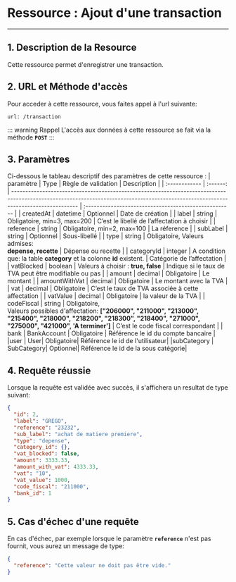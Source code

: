 # Ressource : Ajout d'une transaction

---

## 1. Description de la Resource

Cette ressource permet d'enregistrer une transaction.

## 2. URL et Méthode d'accès

Pour acceder à cette ressource, vous faites appel à l'url suivante:

```
url: /transaction
```

::: warning Rappel
L'accès aux données à cette ressource se fait via la méthode **`POST`**
:::

## 3. Paramètres

Ci-dessous le tableau descriptif des paramètres de cette ressource :
| paramètre | Type | Règle de validation | Description |
| :------------ | :------: | ----------------------------------------------------------------------------------------------------------------------------------------------------------------------------------- | :---------------------------------------------------- |
| createdAt | datetime | Optionnel | Date de création |
| label | string | Obligatoire, min=3, max=200 | C’est le libellé de l’affectation à choisir |
| reference | string | Obligatoire, min=2, max=100 | La réference |
| subLabel | string | Optionnel | Sous-libellé |
| type | string | Obligatoire, Valeurs admises:<br> **depense, recette** | Dépense ou recette |
| categoryId | integer | A condition que: la table **category** et la colonne **id** existent. | Catégorie de l’affectation |
| vatBlocked | boolean | Valeurs à choisir : **true, false** | Indique si le taux de TVA peut être modifiable ou pas |
| amount | decimal | Obligatoire | Le montant |
| amountWithVat | decimal | Obligatoire | Le montant avec la TVA |
| vat | decimal | Obligatoire | C’est le taux de TVA associée à cette affectation |
| vatValue | decimal | Obligatoire | la valeur de la TVA |
| codeFiscal | string | Obligatoire, <br> Valeurs possibles d'affectation: **["206000", "211000", "213000", "215400", "218000", "218200", "218300", "218400", "271000", "275000", "421000", 'A terminer']** | C’est le code fiscal correspondant |
| bank | BankAccount | Obligatoire | Référence le id du compte bancaire |
|user | User| Obligatoire| Référence le id de l'utilisateur|
|subCategory | SubCategory| Optionnel| Référence le id de la sous catégorie|

## 4. Requête réussie

Lorsque la requête est validée avec succès, il s'affichera un resultat de type suivant:

```json
{
  "id": 2,
  "label": "GREGO",
  "reference": "23232",
  "sub_label": "achat de matiere premiere",
  "type": "depense",
  "category_id": {},
  "vat_blocked": false,
  "amount": 3333.33,
  "amount_with_vat": 4333.33,
  "vat": "10",
  "vat_value": 1000,
  "code_fiscal": "211000",
  "bank_id": 1
}
```

## 5. Cas d'échec d'une requête

En cas d'échec, par exemple lorsque le paramètre **`reference`** n'est pas fournit, vous aurez un message de type:

```json
{
  "reference": "Cette valeur ne doit pas être vide."
}
```
